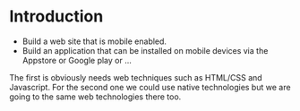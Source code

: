 # Introduction

* Build a web site that is mobile enabled.
* Build an application that can be installed on mobile devices via the Appstore or Google play or ...


The first is obviously needs web techniques such as HTML/CSS and Javascript.
For the second one we could use native technologies but we are going to the same web technologies there too.



